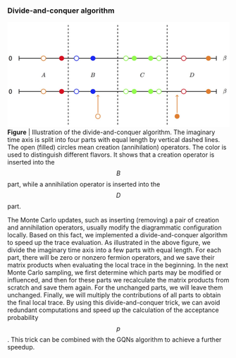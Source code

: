 ### Divide-and-conquer algorithm

![divide image](../figure/divide.png)
**Figure** | Illustration of the divide-and-conquer algorithm. The imaginary time axis is split into four parts with equal length by vertical dashed lines. The open (filled) circles mean creation (annihilation) operators. The color is used to distinguish different flavors. It shows that a creation operator is inserted into the $$B$$ part, while a annihilation operator is inserted into the $$D$$ part.

The Monte Carlo updates, such as inserting (removing) a pair of creation and annihilation operators, usually modify the diagrammatic configuration locally. Based on this fact, we implemented a divide-and-conquer algorithm to speed up the trace evaluation. As illustrated in the above figure, we divide the imaginary time axis into a few parts with equal length. For each part, there will be zero or nonzero fermion operators, and we save their matrix products when evaluating the local trace in the beginning. In the next Monte Carlo sampling, we first determine which parts may be modified or influenced, and then for these parts we recalculate the matrix products from scratch and save them again. For the unchanged parts, we will leave them unchanged. Finally, we will multiply the contributions of all parts to obtain the final local trace. By using this divide-and-conquer trick, we can avoid redundant computations and speed up the calculation of the acceptance probability $$p$$. This trick can be combined with the GQNs algorithm to achieve a further speedup. 